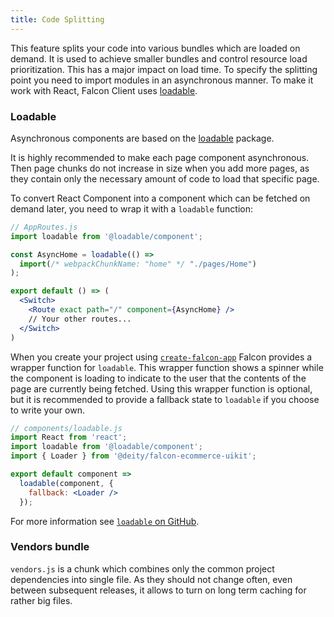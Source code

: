 ```yaml
---
title: Code Splitting
---
```


This feature splits your code into various bundles which are loaded on demand.
It is used to achieve smaller bundles and control resource load prioritization. This has a major impact on load time.
To specify the splitting point you need to import modules in an asynchronous manner. To make it work with React,
Falcon Client uses [loadable](#loadable).

### Loadable

Asynchronous components are based on the [loadable](https://github.com/smooth-code/loadable-components) package.

It is highly recommended to make each page component asynchronous. Then page chunks do not increase in size when you add more pages,
as they contain only the necessary amount of code to load that specific page.

To convert React Component into a component which can be fetched on demand later, you need to wrap it with a `loadable` function:

```jsx
// AppRoutes.js
import loadable from '@loadable/component';

const AsyncHome = loadable(() =>
  import(/* webpackChunkName: "home" */ "./pages/Home")
);

export default () => (
  <Switch>
    <Route exact path="/" component={AsyncHome} />
    // Your other routes...
  </Switch>
)
```

When you create your project using [`create-falcon-app`](getting-started/installation.md#create-falcon-app-cli-tool)
Falcon provides a wrapper function for `loadable`. This wrapper function shows a spinner while the component is loading to indicate
to the user that the contents of the page are currently being fetched. Using this wrapper function is optional,
but it is recommended to provide a fallback state to `loadable` if you choose to write your own.

```jsx
// components/loadable.js
import React from 'react';
import loadable from '@loadable/component';
import { Loader } from '@deity/falcon-ecommerce-uikit';

export default component =>
  loadable(component, {
    fallback: <Loader />
  });
```

For more information see [`loadable` on GitHub](https://github.com/smooth-code/loadable-components).

### Vendors bundle

`vendors.js` is a chunk which combines only the common project dependencies into single file.
As they should not change often, even between subsequent releases, it allows to turn on long term caching for rather big files.
